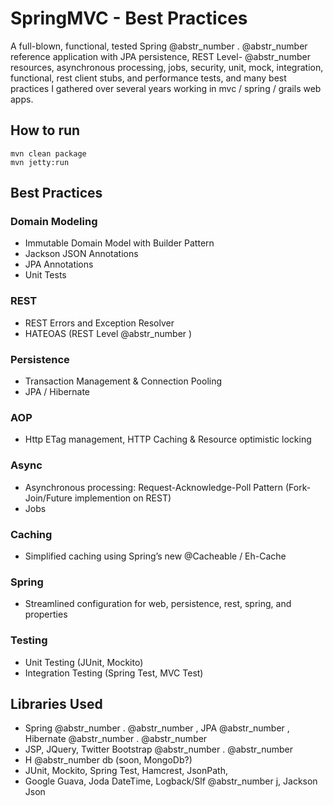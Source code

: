 # SpringMVC - Best Practices

A full-blown, functional, tested Spring @abstr_number . @abstr_number reference application with JPA persistence, REST Level- @abstr_number resources, asynchronous processing, jobs, security, unit, mock, integration, functional, rest client stubs, and performance tests, and many best practices I gathered over several years working in mvc / spring / grails web apps.

## How to run
    
    
    mvn clean package
    mvn jetty:run
    

## Best Practices

### Domain Modeling

  * Immutable Domain Model with Builder Pattern
  * Jackson JSON Annotations
  * JPA Annotations
  * Unit Tests



### REST

  * REST Errors and Exception Resolver
  * HATEOAS (REST Level @abstr_number )



### Persistence

  * Transaction Management & Connection Pooling
  * JPA / Hibernate



### AOP

  * Http ETag management, HTTP Caching & Resource optimistic locking



### Async

  * Asynchronous processing: Request-Acknowledge-Poll Pattern (Fork-Join/Future implemention on REST)
  * Jobs



### Caching

  * Simplified caching using Spring’s new @Cacheable / Eh-Cache



### Spring

  * Streamlined configuration for web, persistence, rest, spring, and properties



### Testing

  * Unit Testing (JUnit, Mockito)
  * Integration Testing (Spring Test, MVC Test)



## Libraries Used

  * Spring @abstr_number . @abstr_number , JPA @abstr_number , Hibernate @abstr_number . @abstr_number 
  * JSP, JQuery, Twitter Bootstrap @abstr_number . @abstr_number 
  * H @abstr_number db (soon, MongoDb?)
  * JUnit, Mockito, Spring Test, Hamcrest, JsonPath,
  * Google Guava, Joda DateTime, Logback/Slf @abstr_number j, Jackson Json


